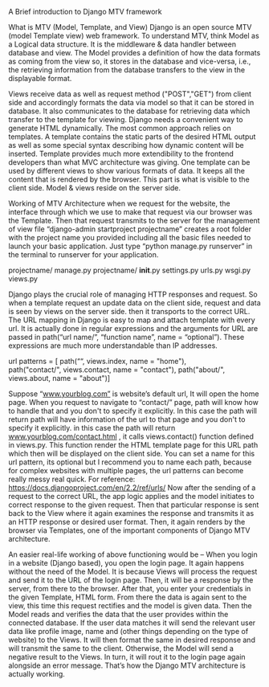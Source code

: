A Brief introduction to Django MTV framework

 
What is MTV (Model, Template, and View)
Django is an open source MTV (model Template view) web framework. To understand MTV, think Model as a Logical data structure. It is the middleware & data handler between database and view. The Model provides a definition of how the data formats as coming from the view so, it stores in the database and vice-versa, i.e., the retrieving information from the database transfers to the view in the displayable format.  
 

Views receive data as well as request method ("POST","GET") from client side and accordingly formats the data via model so that it can be stored in database. It also communicates to the database for retrieving data which transfer to the template for viewing.
Django needs a convenient way to generate HTML dynamically. The most common approach relies on templates. A template contains the static parts of the desired HTML output as well as some special syntax describing how dynamic content will be inserted. Template provides much more extendibility to the frontend developers than what MVC architecture was giving. One template can be used by different views to show various formats of data. It keeps all the content that is rendered by the browser. This part is what is visible to the client side. Model & views reside on the server side. 
 

Working of MTV Architecture
when we request for the website, the interface through which we use to make that request via our browser was the Template. Then that request transmits to the server for the management of view file
  “django-admin startproject projectname” creates a root folder with the project name you provided including all the basic files needed to launch your basic application. Just type “python manage.py runserver” in the terminal to runserver for your application.

projectname/
    manage.py
    projectname/
        __init__.py
        settings.py
        urls.py
        wsgi.py
        views.py
	
Django plays the crucial role of managing HTTP responses and request. So when a template request an update data on the client side, request and data is seen by views on the server side. then it transports to the correct URL. 
The URL mapping in Django is easy to map and attach template with every url.
It is actually done in regular expressions and the arguments for URL are passed in 
path(“url name/”, “function name”, name = “optional”). 
These expressions are much more understandable than IP addresses.

url patterns = [ 
path(““, views.index, name = "home"),	
path("contact/", views.contact, name = "contact"), 
path("about/", views.about, name = "about")]

Suppose “www.yourblog.com” is website’s default url, It will open the home page. When you request to navigate to “contact/” page, path will know how to handle that and you don't to specify it explicitly. In this case the path will return path will have information of the url to that page and you don't to specify it explicitly. in this case the path will return www.yourblog.com/contact.html , it calls views.contact() function defined in views.py. This function render the HTML template page for this URL path which then will be displayed on the client side. You can set a name for this url pattern, its optional but I recommend you to name each path, because for complex websites with multiple pages, the url patterns can become really messy real quick. 
For reference: https://docs.djangoproject.com/en/2.2/ref/urls/
 Now after the sending of a request to the correct URL, the app logic applies and the model initiates to correct response to the given request. Then that particular response is sent back to the View where it again examines the response and transmits it as an HTTP response or desired user format. Then, it again renders by the browser via Templates, one of the important components of Django MTV architecture. 

An easier real-life working of above functioning would be –
When you login in a website (Django based), you open the login page. It again happens without the need of the Model. It is because Views will process the request and send it to the URL of the login page. Then, it will be a response by the server, from there to the browser.
After that, you enter your credentials in the given Template, HTML form. From there the data is again sent to the view, this time this request rectifies and the model is given data. Then the Model reads and verifies the data that the user provides within the connected database.
If the user data matches it will send the relevant user data like profile image, name and (other things depending on the type of website) to the Views. It will then format the same in desired response and will transmit the same to the client.
Otherwise, the Model will send a negative result to the Views. In turn, it will rout it to the login page again alongside an error message.
That’s how the Django MTV architecture is actually working.


